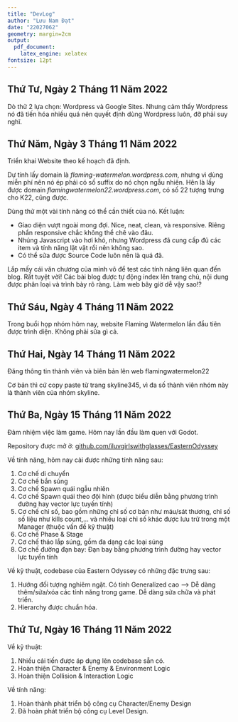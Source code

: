 ```yaml
---
title: "DevLog"
author: "Lưu Nam Đạt"
date: "22027062"
geometry: margin=2cm
output: 
  pdf_document: 
    latex_engine: xelatex
fontsize: 12pt
---
```


## Thứ Tư, Ngày 2 Tháng 11 Năm 2022

Dò thử 2 lựa chọn: Wordpress và Google Sites. Nhưng cảm thấy Wordpress nó đã tiến hóa nhiều quá nên quyết định dùng Wordpress luôn, đỡ phải suy nghĩ.

## Thứ Năm, Ngày 3 Tháng 11 Năm 2022

Triển khai Website theo kế hoạch đã định.

Dự tính lấy domain là *flaming-watermelon.wordpress.com*, nhưng vì dùng miễn phí nên nó ép phải có số suffix do nó chọn ngẫu nhiên. Hên là lấy được domain *flamingwatermelon22.wordpress.com*, có số 22 tượng trưng cho K22, cũng được.

Dùng thử một vài tính năng có thể cần thiết của nó. Kết luận:

- Giao diện vượt ngoài mong đợi. Nice, neat, clean, và responsive. Riêng phần responsive chắc không thể chê vào đâu.
- Nhúng Javascript vào hơi khó, nhưng Wordpress đã cung cấp đủ các item và tính năng lặt vặt rồi nên không sao.
- Có thể sửa được Source Code luôn nên là quá đã.

Lắp mấy cái văn chương của mình vô để test các tính năng liên quan đến blog. Rất tuyệt vời! Các bài blog được tự động index lên trang chủ, nội dung được phân loại và trình bày rõ ràng. Làm web bây giờ dễ vậy sao!?

## Thứ Sáu, Ngày 4 Tháng 11 Năm 2022

Trong buổi họp nhóm hôm nay, website Flaming Watermelon lần đầu tiên được trình diện. Không phải sửa gì cả.

## Thứ Hai, Ngày 14 Tháng 11 Năm 2022

Đăng thông tin thành viên và biên bản lên web flamingwatermelon22

Cơ bản thì cứ copy paste từ trang skyline345, vì đa số thành viên nhóm này là thành viên của nhóm skyline.

## Thứ Ba, Ngày 15 Tháng 11 Năm 2022

Đảm nhiệm việc làm game. Hôm nay lần đầu làm quen với Godot.

Repository được mở ở: [github.com/iluvgirlswithglasses/EasternOdyssey](github.com/iluvgirlswithglasses/EasternOdyssey)

Về tính năng, hôm nay cài được những tính năng sau:

1. Cơ chế di chuyển
2. Cơ chế bắn súng
3. Cơ chế Spawn quái ngẫu nhiên
4. Cơ chế Spawn quái theo đội hình (được biểu diễn bằng phương trình đường hay vector lực tuyến tính)
5. Cơ chế chỉ số, bao gồm những chỉ số cơ bản như máu/sát thương, chỉ số số liệu như kills count,... và nhiều loại chỉ số khác được lưu trữ trong một Manager (thuộc vấn đề kỹ thuật)
6. Cơ chế Phase & Stage
7. Cơ chế tháo lắp súng, gồm đa dạng các loại súng
8. Cơ chế đường đạn bay: Đạn bay bằng phương trình đường hay vector lực tuyến tính

Về kỹ thuật, codebase của Eastern Odyssey có những đặc trưng sau:

1. Hướng đối tượng nghiêm ngặt. Có tính Generalized cao --> Dễ dàng thêm/sửa/xóa các tính năng trong game. Dễ dàng sửa chữa và phát triển.
2. Hierarchy được chuẩn hóa.

## Thứ Tư, Ngày 16 Tháng 11 Năm 2022

Về kỹ thuật: 

1. Nhiều cải tiến được áp dụng lên codebase sẵn có.
2. Hoàn thiện Character & Enemy & Environment Logic
3. Hoàn thiện Collision & Interaction Logic

Về tính năng: 

1. Hoàn thành phát triển bộ công cụ Character/Enemy Design
2. Đã hoàn phát triển bộ công cụ Level Design.
